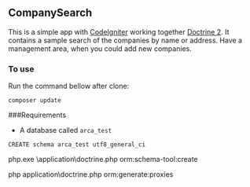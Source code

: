 ## CompanySearch

This is a simple app with [CodeIgniter](http://codeigniter.com/) working together [Doctrine 2](http://www.doctrine-project.org/). It contains a sample search of the companies by name or address. Have a management area, when you could add new companies.

### To use

Run the command bellow after clone:

`composer update`

###Requirements

- A database called `arca_test`

`CREATE schema arca_test utf8_general_ci`

php.exe \application\doctrine.php orm:schema-tool:create

php application\doctrine.php orm:generate:proxies